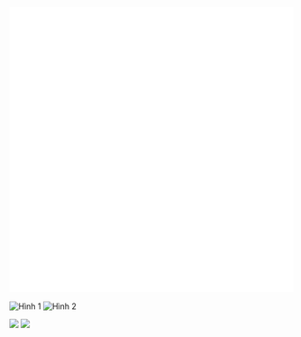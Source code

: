 ![image](https://github.com/thredeisacoder/CTF-Write-ups/blob/main/ACECTF_1.0/img/ACECTF.png)
<p float="left">
  <img src="/img/Solve Percentages.png" alt="Hình 1" width="49%" />
  <img src="/img/Category Breakdown.png" alt="Hình 2" width="49%" />
</p>
<img src="/img/Score over Time.png">
<img src="/img/Scores.png">
